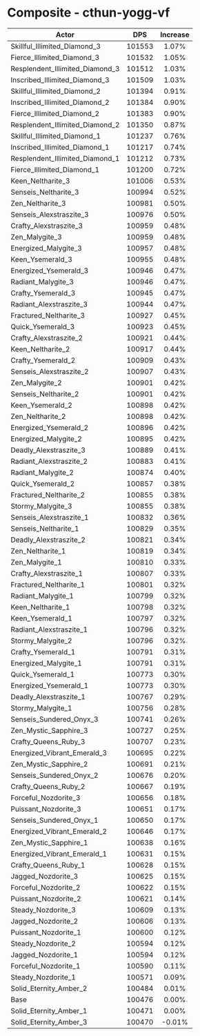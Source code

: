 # Composite - cthun-yogg-vf
| Actor | DPS | Increase |
|---|:---:|:---:|
|Skillful_Illimited_Diamond_3|101553|1.07%|
|Fierce_Illimited_Diamond_3|101532|1.05%|
|Resplendent_Illimited_Diamond_3|101512|1.03%|
|Inscribed_Illimited_Diamond_3|101509|1.03%|
|Skillful_Illimited_Diamond_2|101394|0.91%|
|Inscribed_Illimited_Diamond_2|101384|0.90%|
|Fierce_Illimited_Diamond_2|101383|0.90%|
|Resplendent_Illimited_Diamond_2|101350|0.87%|
|Skillful_Illimited_Diamond_1|101237|0.76%|
|Inscribed_Illimited_Diamond_1|101217|0.74%|
|Resplendent_Illimited_Diamond_1|101212|0.73%|
|Fierce_Illimited_Diamond_1|101200|0.72%|
|Keen_Neltharite_3|101006|0.53%|
|Senseis_Neltharite_3|100994|0.52%|
|Zen_Neltharite_3|100981|0.50%|
|Senseis_Alexstraszite_3|100976|0.50%|
|Crafty_Alexstraszite_3|100959|0.48%|
|Zen_Malygite_3|100959|0.48%|
|Energized_Malygite_3|100957|0.48%|
|Keen_Ysemerald_3|100955|0.48%|
|Energized_Ysemerald_3|100946|0.47%|
|Radiant_Malygite_3|100946|0.47%|
|Crafty_Ysemerald_3|100945|0.47%|
|Radiant_Alexstraszite_3|100944|0.47%|
|Fractured_Neltharite_3|100927|0.45%|
|Quick_Ysemerald_3|100923|0.45%|
|Crafty_Alexstraszite_2|100921|0.44%|
|Keen_Neltharite_2|100917|0.44%|
|Crafty_Ysemerald_2|100909|0.43%|
|Senseis_Alexstraszite_2|100907|0.43%|
|Zen_Malygite_2|100901|0.42%|
|Senseis_Neltharite_2|100901|0.42%|
|Keen_Ysemerald_2|100898|0.42%|
|Zen_Neltharite_2|100898|0.42%|
|Energized_Ysemerald_2|100896|0.42%|
|Energized_Malygite_2|100895|0.42%|
|Deadly_Alexstraszite_3|100889|0.41%|
|Radiant_Alexstraszite_2|100883|0.41%|
|Radiant_Malygite_2|100874|0.40%|
|Quick_Ysemerald_2|100857|0.38%|
|Fractured_Neltharite_2|100855|0.38%|
|Stormy_Malygite_3|100855|0.38%|
|Senseis_Alexstraszite_1|100832|0.36%|
|Senseis_Neltharite_1|100829|0.35%|
|Deadly_Alexstraszite_2|100821|0.34%|
|Zen_Neltharite_1|100819|0.34%|
|Zen_Malygite_1|100810|0.33%|
|Crafty_Alexstraszite_1|100807|0.33%|
|Fractured_Neltharite_1|100801|0.32%|
|Radiant_Malygite_1|100799|0.32%|
|Keen_Neltharite_1|100798|0.32%|
|Keen_Ysemerald_1|100797|0.32%|
|Radiant_Alexstraszite_1|100796|0.32%|
|Stormy_Malygite_2|100796|0.32%|
|Crafty_Ysemerald_1|100791|0.31%|
|Energized_Malygite_1|100791|0.31%|
|Quick_Ysemerald_1|100773|0.30%|
|Energized_Ysemerald_1|100773|0.30%|
|Deadly_Alexstraszite_1|100767|0.29%|
|Stormy_Malygite_1|100756|0.28%|
|Senseis_Sundered_Onyx_3|100741|0.26%|
|Zen_Mystic_Sapphire_3|100727|0.25%|
|Crafty_Queens_Ruby_3|100707|0.23%|
|Energized_Vibrant_Emerald_3|100695|0.22%|
|Zen_Mystic_Sapphire_2|100691|0.21%|
|Senseis_Sundered_Onyx_2|100676|0.20%|
|Crafty_Queens_Ruby_2|100667|0.19%|
|Forceful_Nozdorite_3|100656|0.18%|
|Puissant_Nozdorite_3|100651|0.17%|
|Senseis_Sundered_Onyx_1|100650|0.17%|
|Energized_Vibrant_Emerald_2|100646|0.17%|
|Zen_Mystic_Sapphire_1|100638|0.16%|
|Energized_Vibrant_Emerald_1|100631|0.15%|
|Crafty_Queens_Ruby_1|100628|0.15%|
|Jagged_Nozdorite_3|100625|0.15%|
|Forceful_Nozdorite_2|100622|0.15%|
|Puissant_Nozdorite_2|100621|0.14%|
|Steady_Nozdorite_3|100609|0.13%|
|Jagged_Nozdorite_2|100606|0.13%|
|Puissant_Nozdorite_1|100600|0.12%|
|Steady_Nozdorite_2|100594|0.12%|
|Jagged_Nozdorite_1|100594|0.12%|
|Forceful_Nozdorite_1|100590|0.11%|
|Steady_Nozdorite_1|100571|0.09%|
|Solid_Eternity_Amber_2|100484|0.01%|
|Base|100476|0.00%|
|Solid_Eternity_Amber_1|100471|0.00%|
|Solid_Eternity_Amber_3|100470|-0.01%|
